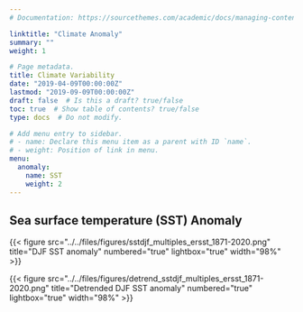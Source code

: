 ```yaml
---
# Documentation: https://sourcethemes.com/academic/docs/managing-content/

linktitle: "Climate Anomaly"
summary: ""
weight: 1

# Page metadata.
title: Climate Variability
date: "2019-04-09T00:00:00Z"
lastmod: "2019-09-09T00:00:00Z"
draft: false  # Is this a draft? true/false
toc: true  # Show table of contents? true/false
type: docs  # Do not modify.

# Add menu entry to sidebar.
# - name: Declare this menu item as a parent with ID `name`.
# - weight: Position of link in menu.
menu:
  anomaly:
    name: SST
    weight: 2
---
```


<!-- {{% toc %}} -->

## Sea surface temperature (SST) Anomaly

{{< figure src="../../files/figures/sstdjf_multiples_ersst_1871-2020.png" title="DJF SST anomaly" numbered="true" lightbox="true" width="98%" >}}

{{< figure src="../../files/figures/detrend_sstdjf_multiples_ersst_1871-2020.png" title="Detrended DJF SST anomaly" numbered="true" lightbox="true" width="98%" >}}

